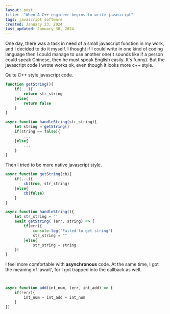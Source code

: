 ```yaml
---
layout: post
title:  "When A C++ engineer begins to write javascript"
tags: javascript software
created: January 23, 2024
last_updated: January 30, 2024
---
```

One day, there was a task in need of a small javascript function in my work, and I decided to do it myself. I thought if I could write in one kind of coding language then I could manage to use another one(It sounds like if a person could speak Chinese, then he must speak English easily. It's funny). But the javascript code I wrote works ok, even though it looks more c++ style. 
<!--more-->
Quite C++ style javascript code.

```javascript
function getString(){
    if(...){
        return str_string
    }else{
        return false
    }
}

async function handleString(str_string){
    let string = getString()
    if(string == false){
        ...
    }else{
        ...
    }
}
```

Then I tried to be more native javascript style.

```javascript
async function getString(cb){
    if(...){
        cb(true, str_string)
    }else{
        cb(false)
    }
}

async function handleString(){
    let str_string = ''
    await getString( (err, string) => {
        if(err){
            console.log('Failed to get string')
            str_string = ""
        }else{
            str_string = string
    })
}
```

I feel more comfortable with **asynchronous** code.  At the same time, I got the meaning of 'await', for I got trapped into the callback as well. 

```javascript


async function add(int_num, (err, int_add) => {
    if(!err){
        int_num = int_add + int_num 
    }
})
```

